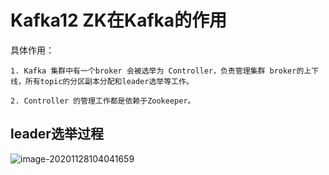 # Kafka12 ZK在Kafka的作用

具体作用：

```
1. Kafka 集群中有一个broker 会被选举为 Controller，负责管理集群 broker的上下线，所有topic的分区副本分配和leader选举等工作。

2. Controller 的管理工作都是依赖于Zookeeper。
```

## leader选举过程

![image-20201128104041659](C:\Users\Auraros\AppData\Roaming\Typora\typora-user-images\image-20201128104041659.png)